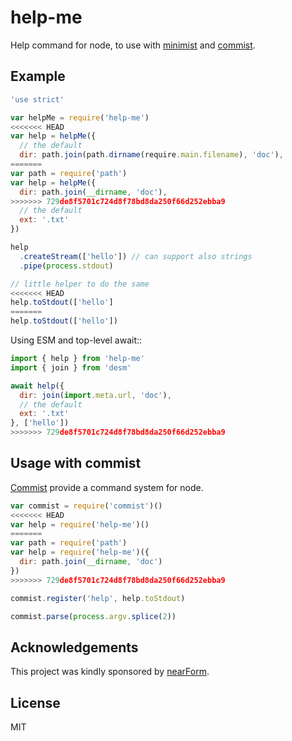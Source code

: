 help-me
=======

Help command for node, to use with [minimist](http://npm.im/minimist) and [commist](http://npm.im/commist).

Example
-------

```js
'use strict'

var helpMe = require('help-me')
<<<<<<< HEAD
var help = helpMe({
  // the default
  dir: path.join(path.dirname(require.main.filename), 'doc'),
=======
var path = require('path')
var help = helpMe({
  dir: path.join(__dirname, 'doc'),
>>>>>>> 729de8f5701c724d8f78bd8da250f66d252ebba9
  // the default
  ext: '.txt'
})

help
  .createStream(['hello']) // can support also strings
  .pipe(process.stdout)

// little helper to do the same
<<<<<<< HEAD
help.toStdout(['hello']
=======
help.toStdout(['hello'])
```

Using ESM and top-level await::

```js
import { help } from 'help-me'
import { join } from 'desm'

await help({
  dir: join(import.meta.url, 'doc'),
  // the default
  ext: '.txt'
}, ['hello'])
>>>>>>> 729de8f5701c724d8f78bd8da250f66d252ebba9
```

Usage with commist
------------------

[Commist](http://npm.im/commist) provide a command system for node.

```js
var commist = require('commist')()
<<<<<<< HEAD
var help = require('help-me')()
=======
var path = require('path')
var help = require('help-me')({
  dir: path.join(__dirname, 'doc')
})
>>>>>>> 729de8f5701c724d8f78bd8da250f66d252ebba9

commist.register('help', help.toStdout)

commist.parse(process.argv.splice(2))
```

Acknowledgements
----------------

This project was kindly sponsored by [nearForm](http://nearform.com).

License
-------

MIT
